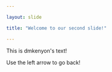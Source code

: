 ```yaml
---

layout: slide

title: "Welcome to our second slide!"

---
```


This is dmkenyon's text!

Use the left arrow to go back!
